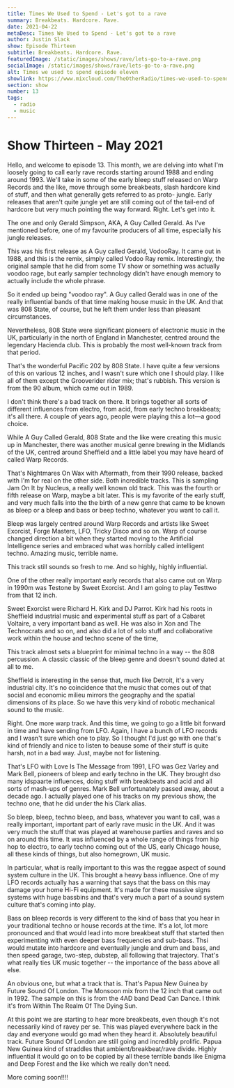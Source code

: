 ```yaml
---
title: Times We Used to Spend - Let's got to a rave
summary: Breakbeats. Hardcore. Rave.
date: 2021-04-22
metaDesc: Times We Used to Spend - Let's got to a rave
author: Justin Slack
show: Episode Thirteen
subtitle: Breakbeats. Hardcore. Rave.
featuredImage: /static/images/shows/rave/lets-go-to-a-rave.png
socialImage: /static/images/shows/rave/lets-go-to-a-rave.png
alt: Times we used to spend episode eleven
showlink: https://www.mixcloud.com/TheOtherRadio/times-we-used-to-spend-90s-techno-230421/
section: show
number: 13
tags:
  - radio
  - music
---
```


# Show Thirteen - May 2021

Hello, and welcome to episode 13. This month, we are delving into what I'm loosely going to call early rave records starting around 1988 and ending around 1993. We'll take in some of the early bleep stuff released on Warp Records and the like, move through some breakbeats, slash hardcore kind of stuff, and then what generally gets referred to as proto- jungle. Early releases that aren't quite jungle yet are still coming out of the tail-end of hardcore but very much pointing the way forward. Right. Let's get into it. 

The one and only Gerald Simpson, AKA, A Guy Called Gerald. As I've mentioned before, one of my favourite producers of all time, especially his jungle releases.

This was his first release as A Guy called Gerald, VodooRay. It came out in 1988, and this is the remix, simply called Vodoo Ray remix. Interestingly, the original sample that he did from some TV show or something was actually voodoo rage, but early sampler technology didn't have enough memory to actually include the whole phrase.

So it ended up being "voodoo ray". A Guy called Gerald was in one of the really influential bands of that time making house music in the UK. And that was 808 State, of course, but he left them under less than pleasant circumstances.

Nevertheless, 808 State were significant pioneers of electronic music in the UK, particularly in the north of England in Manchester, centred around the legendary Hacienda club. This is probably the most well-known track from that period.

That's the wonderful Pacific 202 by 808 State. I have quite a few versions of this on various 12 inches, and I wasn't sure which one I should play. I like all of them except the Grooverider rider mix; that's rubbish. This version is from the  90 album, which came out in 1989.

I don't think there's a bad track on there. It brings together all sorts of different influences from electro, from acid, from early techno breakbeats; it's all there. A couple of years ago, people were playing this a lot—a good choice.

While A Guy Called Gerald, 808 State and the like were creating this music up in Manchester, there was another musical genre brewing in the Midlands of the UK, centred around Sheffield and a little label you may have heard of called Warp Records. 

That's Nightmares On Wax with Aftermath, from their 1990 release, backed with I'm for real on the other side. Both incredible tracks. This is sampling Jam On It by Nucleus, a really well known old track.  This was the fourth or fifth release on Warp, maybe a bit later. This is my favorite of the early stuff, and very much falls into the the birth of a new genre that came to be known as bleep or a bleep and bass or beep techno, whatever you want to call it.


Bleep was largely centred around Warp Records and artists like Sweet Exorcist, Forge Masters, LFO, Tricky Disco and so on. Warp of course changed direction a bit when they started moving to the Artificial Intelligence series and embraced what was horribly called intelligent techno. Amazing music, terrible name. 

This track still sounds so fresh to me. And so highly, highly influential. 

One of the other really important early records that also came out on Warp in 1990m was Testone by Sweet Exorcist. And I am going to play Testtwo from that 12 inch.

Sweet Exorcist were Richard H. Kirk and DJ Parrot. Kirk had his roots in Sheffield industrial music and experimental stuff as part of a Cabaret Voltaire, a very important band as well. He was also in Xon and The Technocrats and so on, and also did a lot of solo stuff and collaborative work within the house and techno scene of the time,

This track almost sets a blueprint for minimal techno in a way -- the 808 percussion. A classic classic of the bleep genre and doesn't sound dated at all to me.

Sheffield is interesting in the sense that, much like Detroit, it's a very industrial city. It's no coincidence that the music that comes out of that social and economic milieu mirrors the geography and the spatial dimensions of its place. So we have this very kind of robotic mechanical sound to the music.

Right. One more warp track. And this time, we going to go a little bit forward in time and have sending from LFO. Again, I have a bunch of LFO records and I wasn't sure which one to play. So I thought I'd just go with one that's kind of friendly and nice to listen to beause some of their stuff is quite harsh, not in a bad way. Just, maybe not for listening. 

That's LFO with Love Is The Message from 1991, LFO was Gez Varley and Mark Bell, pioneers of bleep and early techno in the UK. They brought dso many idspaarte influences, doing stuff with breakbeats and acid and all sorts of mash-ups of genres. Mark Bell unfortunately passed away, about a decade ago. I actually played one of his tracks on my previous show, the techno one, that he did under the his Clark alias.

 So bleep, bleep, techno bleep, and bass, whatever you want to call, was a really important, important part of early rave music in the UK. And it was very much the stuff that was played at warehouse parties and raves and so on around this time. It was influenced by a whole range of things from hip hop to electro, to early techno coming out of the US, early Chicago house, all these kinds of things, but also homegrown, UK music.

In particular, what is really important to this was the reggae aspect of sound system culture in the UK. This brought a heavy bass influence. One of my LFO records actually has a warning that says that the bass on this may damage your home Hi-Fi equipment. It's made for these massive signs systems with huge bassbins and that's very much a part of a sound system culture that's coming into play.

Bass on bleep records is very different to the kind of bass that you hear in your traditional techno or house records at the time. It's a lot, lot more pronounced and that would lead into more breakbeat stuff that started then experimenting with even deeper bass frequencies and sub-bass. Thsi would  mutate into hardcore and eventually jungle and drum and bass, and then speed garage, two-step, dubstep, all following that trajectory. That's what really ties UK music together -- the importance of the bass above all else. 


An obvious one, but what a track that is. That's Papua New Guinea by Future Sound Of London. The Monsoon mix from the 12 inch that came out in 1992. The sample on this is from the 4AD band Dead Can Dance.  I think it's from Within The Realm Of The Dying Sun.

At this point we are starting to hear more breakbeats, even though it's not necessarily kind of ravey per se. This was played everywhere back in the day and everyone would go mad when they heard it. Absolutely beautiful track. Future Sound Of London are still going and incredibly prolific. Papua New Guinea kind of straddles that ambient/breakbeat/rave divide. Highly influential it would go on to be copied by all these terrible bands like Enigma and Deep Forest and the like which we really don't need.

More coming soon!!!!


<!-- That's the dub mix of Close Encounters by Bassix. Bassix was Andre Jacobs, another important figure in this era. He started the diesel and records label in London, and yeah, we're moving. We kind of keep moving progressively south through the UK through arts,  this show and.
 decern were very much part of the bleep era, but also embraced like acid and started getting much, much closer to what we would traditionally call like a kind of rave sound of that time. And this track very much kind of straddles those two, two areas, I would say.  but you know, it's still got a lot of that bleep influence and you can hear that in the, in the, in the baseline, but then also starting to throw in the kind of samples and going more maximal rather than minimal.

 as, as rave and hardcore, and breakbeats progressed as a genre, it became very much embracing, like anything goes rather than the rather more austere, early days, of. That's pure pleasure by digital exhortation. Also known as Frank to Wolf, you might be familiar with people who went to that early technical Belgian, techno scientist was on, RNs records, but the original of this is terrible.

It's like a real horrible Euro. Try and see nonsense. w what'd we just seem to hear is the rave mix. And this was actually done by a Damon wild, who actually talks about in my technician as well. He founded science sign, wave records in New York, but this was one of his early mixes. And there's some story that they were supposed to do this together, and then they fell out or whatever.

And,  this was released as one of the mixers, but. This is great. I mean, it's really got that early rave sign to it. No question why it's called, for the rave mix and you can see here breakbeats more pinners coming in. There's there's a lot more samples, including one from VOD Ray, which we started the show with that's humanoid by stacker originally came out in 1988,  way, way, way back.

 So many years ago and humanoid, no, hang on. Stacker, humanoid by humanoid. Yeah. I always get confused by that.  that, which was actually Brian Duggins, who went on to become one half of,  future sound of London. So, you know, these things are all linked or they're not,  this is. Really I, to my mind, one of the kind of attack that kicks off kind of a split between, you know, your house and garage scene, as we would have known from, you know, Chicago house and acid and stuff like that,  into what we could.

Generally lump altogether as kind of a rave music scene, it's way faster than, than, than this stuff coming out of Chicago. Or that obviously owes a huge debt to that with a three or three in the acid line and,  the beats, but it's a lot faster and you can also hear a lot of electro in it, but then it's also bringing in these,  These,  samples are from all over the place again, and that's really starting to birth a new kind of genre.

This was actually a charts top of the charts in the UK in 1988, everybody. Believe it or not, they're lost. I can underground rave Trek becoming I wasn't sure which track include again. I mean, there are hundreds of copies on the influential rave stuff that they did, especially tracks like frequency and overload,  evaporates, Armageddon, and so on.

 but they thought, I think. Given short shrift, you know, there was this real divide that started to happen in, in music at this time between this kind of stuff that was seen as a  cartoon nonsense and like real house and real techno blah-blah-blah and all that stuff, you know, that could proper gentrification happening.

And you'd see this happen later with, with jungle and German basis, you know, again it's. Cleaves off into all these sub-genres and like become this coffee table music in the guise of black liquid or whatever the hell you want to call that what a terrible name and so on. But you also get this kind of thing happening,  here.

And, you know, you got the real house heads, you know, this is nonsense, kitty raver, et cetera, et cetera.  you know, it's really beyond me, why you can't love breakbeat hardcore and, you know, We're on train records at the same time, because of course you can. But here we seeing like almost what we could call proto jungle in a sense, like the breakbeats are getting much more breaky for want of a better word, as opposed to like a more linear for four-star that we had before.

 and we started to bring in these vocal samples that are usually from older from R and B or soul records or things like that. And that very much makes its way into. Into early jungle, high tech music by DG D there has an X, 10 S C I V. Yeah. I don't know anything about these people or what it is this record I have it's black got no information on it, except the name and the track.

I think it might be a promo of some sort. This came out in 91.  really a classic breakbeat hardcore track.  really not much to say about it's.  It's just a, you know, very much a sound of the times. And we can see the, the Al all the influences coming into play here from breakbeats rave, stabs,  samples, et cetera, a very representative, track of the genre and the time.

So, I guess I couldn't really do this show without, including something from,  the prodigy.  I'm not the biggest fan of prodigy, and I liked some of their tracks, and you know, some of them are pretty blur.  but there's no doubt that they were an important band and an important part of this era of music.

 and you know, quite prolific, and, and sold tons and tons of records, you know, they really,  for this time, The a lot of these records just got into pop charts and all kinds of things with rave act appearing on top of the pops dancing around and,  in ridiculous fashion to backing tracks.  quite ridiculous.

Of course, the early, early, prodigy was really just, Liam harlots and no one else,  until the other band members joined, later on. This check I'm going to play is kind of an obvious one. And probably one of the better known early tracks it's called, everybody in the place and I had is the fairground, remix, and it comes from it.

It was released in 1991 on XL recordings, which of course a fairly major label, Affiliated at the time, the prodigy, everybody in the place does what it does. Okay. The next check I'm going to play is one of my absolute favorites from in this, from around this time, it's called hurt you. And it's by Johnny L who would disappear for a bit and then reappear in the 10 step era of jungle with a.

Check then that became a massive, massive thing on the scene. But this is like for me, really, really emblematic of this kind of early breakbeat hardcore stuff. Edging slowly towards jungle. That's Johnny L with Hershey, sir. a classic of the time,  released in. 19. Gosh. Now, when was it released? I can't remember.

Early nineties, 93 or so.  the Len Collins think about it, break chopped up, which would become a staple of the jungle scene and a drum and bass scene, used a lot by people like vo-tech,  puts a smile on your face. Does this record Danielle what's ahead. A huge,  Drum and bass track around in the tech stack tech step era, called Piper,  which is pretty good, very much of that era, also, but, worth checking out.

Okay. Now I'm going to play some, three tracks now that are all from the same label. And that label is reinforced. The label started by digo and mark Mac also known as four hero amongst many other things, and they. It started off very much in this, in the hardcore break, beat space, but started bringing really, really interesting, influences into the beats, the samples, and started to become very different and mutates a little bit.

And I think the, that the, the stuff that they were doing early on in the early nineties would find its. Kind of combination in their parallel universe alb, which was released in 1994, which I guess fits very much into jungle and drum and bass at the time, but still, leans back towards the very sample-heavy moments of their, their earlier, earlier releases.
 Unreinforced, so the first check I'm going to play is by Mannix,  which was either mark or Degas. I'm not sure. And then the second one is the Mannix remix of tech nine and tech nine was,  either mark or David Degas. I can't remember. I will do I'll check that out and get back to you. And then I'm also gonna play an early track by Goldie,  and he's roughage crew, alias, which.

Really is a phenomenal record. And, but still, still has its foot in this hardcore era. But again, very much prefacing what he would go on to do with both moving shadow and then later metalheads. Right? So first up is Mannix and,  The original mix of you. Hold my hand. Right? That's Mannix, mark, Claire, or mark Mac, half a four hero a, you held my hand, the original mix that came out in 1992 on the badass, two 12 inch, as a say on reinforced records and really amazing, amazing, record.
 it's really, really well juiced.  listen to it. You can't really. I believe it came out in as long ago as 1992. So that's shop beats and really amazing,  samples. So now we're gonna move on to tech nine.  you've got to slow down. That's the Mannix remix of tech nines. Slow down. As I mentioned, Mannix, mark Mac and tech nine.

I have done my research, Degas, both, a full hero again, just checking here. There's still, I've got that very kind of four, four-beat, but interspersed with the breakbeats, the piano strings sources of samples, and then the vocal, you know, sped up to match the beats.  technology would evolve, like a year or two later in sampling, too.
 to do, you know, proper matching of beats of, focused humps to tempo. But at this stage you can hear it's all stretched out and,  much faster than, than the original, the original of course, being,  Stephanie Mills,  you're putting a rash on me,  and the, that slow that you've got to slow down,  sample that, The tech nine use here,  that is coincidentally, that Stephanie most track would become a speed garage Anthem.

Like a mid nineties remixed by a grad Nelson, one of the kind of leading lights of, of that scene. So the scan reinforced records, it's on a 12 inch called,  the return of tech nine. Goldie was also in, involved in, in the production of this, very much, he was very much a part of early, reinforced records.

 and.  all his early releases, as roughage crew, came out on,  on, on reinforced.  so he very much got his, got his,  Got his start there. So I'm going to play an early Goldie check on reinforced from 1993. And this is from the ghosts CP and unsurprisingly. It's called a ghost of my life.

And,  again, what? Yeah, one of Goldie's early, early tracks and a really important and influential lease at Ron this time that gain would lead to what we would later see as jangling. Drum and bass and then, preoccupation. So that whole metal EDS era. As I said, that's Goldie with ghosts of my life on reinforced records, 1993, under the, his roughage crew name.

And this is the ghost EAP. this, this is an amazing, amazing release. The whole thing. It's got the Terminator to remix on ERT. It's got a fabulous ghost and another track whose name is. Capes me.  yeah, so the, the, the sample at the beginning and throughout,  go. So my life is actually from, Japan, 1980s, kind of new wave band, amazing band to check them out.

If you don't know them and their lead singer, David Sylvian, who had gone to,  a. It's a solo career. And,  as a, as a singer and songwriter artists and amazing ne  influential and amazing career that he's had, and other members of Japan also released some amazing records on their own. So, you know, just delve into that as well.

It's really worth looking into, but you know, Japan, a big influence on,  And David Sylvian in particular, a big influence on Goldie.  so you can see this, this track again, you know, it's getting a little, it's getting much darker than the kind of earlier. Breakbeat kind of hardcore early jungle stuff that whatever you want to call it,  Th there's a lot more, it's a lot more claustrophobic since stabs are a lot more menacing.

The whole vocal refrain the ghosts of my life.  you know, the track that it samples itself is incredibly melancholic, record,  you know, the, the F from, from, from Japan and Sylvian, and then the other vocal sample is actually from first choice. So.  you know, let no man put asunder kind of, I guess, a disco soul track from Ansel soul from, from the early eighties.

So these very, very disparate influences that come from together and form this musical genre,  that we, that we come to know as, as hardcore, as jungle drum and bass, whatever we want to call it. Yeah. I feel like I've been talking a lot in the show, but anyway,  yeah, so I've tried, I've tried to like draw a line between where.

Dance music in, in the UK from the late eighties up until like the early nineties really starts to take on a life of its own and become its own thing, as opposed to just a copy of what was happening in the United States and Chicago house and Detroit, techno, and New York,  and those kind of makers and founding original places of,  I've done some music at the time.

And, and as I mentioned, and the, and that runs through, you know, Manchester and the Hacienda scene around eight, eight state and Geico Gerald, and all those kinds of people. And down into the Midlands and Sheffield, which already had a really, really strong electronic music scene,  embracing the acid acid house in bracing, techno, and then Dan to London, where we breakbeats and hardcore and jungle really.

Find their feet and become a separate genre on their own. The music writer, Simon Reynolds. He has this thing that he calls the hardcore continu which for him is like a thread that runs through, the kind of historical moments of, of. Dance music in the UK from the late eighties, right up until the present.

And he locates that in early bleep stuff where we hear the influence of the base through hardcore, through breakbeat through jungle, through diamond bass, through speed garage, two-step through dubstep through funky house and,  and so on. And yeah, so I've kind of tried to give that kind of feel like these things are all related and they're related because of the huge attention that's being paid to the base and bringing to what.

What us tasks and technic didn't have. And that was that huge reggae sound system influence and the primacy of bass in UK dance music. I guess I'm going to end with a track that, to me, that really much epitomizes the. kind of hardcore jungle breakbeats space scene, and it's something I actually never had at the time.

And I mean, I've been searching for it for forever. And I finally managed to get my hands in a copy of act last year. It cost me an absolute fortune, but,  to my mind, it was worth it. It was absolutely worth it. And that's the euphoria Nino's dream mix.  by the house crew, and yeah, I'm just going to let that play out, and I'll see you next time.

Thanks for listening as always. -->

